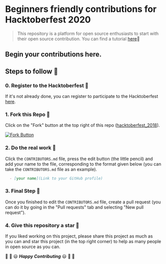 # Beginners friendly contributions for Hacktoberfest 2020
> This repository is a platform for open source enthusiasts to start with their open source contribution. You can find a tutorial [here](https://guides.github.com/activities/hello-world/):page_with_curl:

## Begin your contributions here.

## Steps to follow :scroll:

### 0. Register to the Hacktoberfest :ticket:
If it's not already done, you can register to participate to the Hacktoberfest [here](https://hacktoberfest.digitalocean.com). 

### 1. Fork this Repo :fork_and_knife:
Click on the "Fork" button at the top right of this repo ([hacktoberfest_2018](https://github.com/develop-build/hacktoberfest_2018)).

[![Fork Button](https://help.github.com/assets/images/help/repository/fork_button.jpg)](https://github.com/develop-build/hacktoberfest_2018)

### 2. Do the real work :muscle:
Click the `CONTRIBUTORS.md` file, press the edit button (the little pencil) and add your name to the file, corresponding to the format given below (you can take the `CONTRIBUTORS.md` file as an example).

```markdown
  - [your name](Link to your GitHub profile)
```
### 3. Final Step :checkered_flag:
Once you finished to edit the `CONTRIBUTORS.md` file, create a pull request (you can do it by going in the "Pull requests" tab and selecting "New pull request").

### 4. Give this repository a star :star2:
If you liked working on this project, please share this project as much as you can and star this project (in the top right corner) to help as many people in open source as you can.


:tada: :confetti_ball: :smiley: _**Happy Contributing**_ :smiley: :confetti_ball: :tada:

